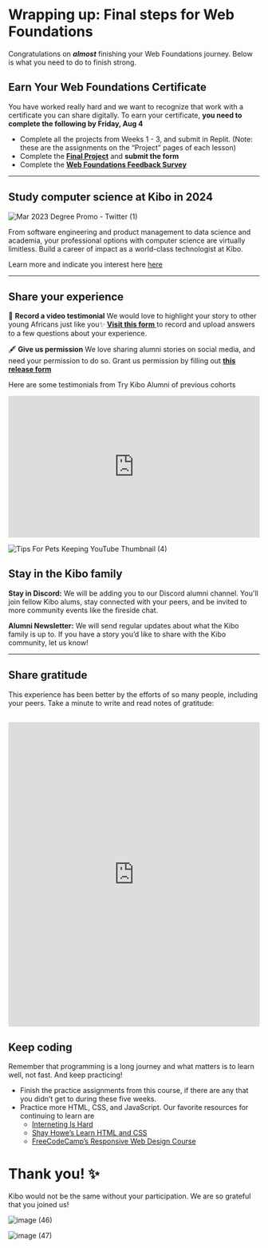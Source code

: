 # Wrapping up: Final steps for Web Foundations

Congratulations on ***almost*** finishing your Web Foundations journey. Below is what you need to do to finish strong.

## Earn Your Web Foundations Certificate

You have worked really hard and we want to recognize that work with a certificate you can share digitally. To earn your certificate, **you need to complete the following by Friday, Aug 4**

- Complete all the projects from Weeks 1 - 3, and submit in Replit. (Note: these are the assignments on the “Project” pages of each lesson)
- Complete the **[Final Project](final-project.md)** and **submit the form**
- Complete the <a href="https://forms.gle/7pkJZvEUeeFZKUMH8" target="_blank">**Web Foundations Feedback Survey**</a>

---

## Study computer science at Kibo in 2024

![Mar 2023 Degree Promo - Twitter (1)](https://github.com/kiboschool/tk-future-proof-with-python/assets/88333571/04ea69f4-1a6a-425a-bbf3-552b2d56b831)

From software engineering and product management to data science and academia, your professional options with computer science are virtually limitless. Build a career of impact as a world-class technologist at Kibo.

Learn more and indicate you interest here <a href="https://kibo.school/degree/" target="_blank">here </a>

---

## Share your experience

<aside>

🎥 **Record a video testimonial**
We would love to highlight your story to other young Africans just like you✨ <a href="https://forms.gle/M4TSBpL6F2kM3Xrh7" target = "_blank">**Visit this form** </a> to record and upload answers to a few questions about your experience.

</aside>

<aside>

🖋️ **Give us permission**
We love sharing alumni stories on social media, and need your permission to do so. Grant us permission by filling out **[this release form](https://kibo-school.typeform.com/release-form)**

</aside>

 Here are some testimonials from Try Kibo Alumni of previous cohorts

<div style="position: relative; padding-bottom: 56.25%; height: 0;"><iframe src="https://www.youtube.com/embed/-epo6wF180A" title="YouTube video player" frameborder="0" allow="accelerometer; autoplay; clipboard-write; encrypted-media; gyroscope; picture-in-picture" allowfullscreen style="position: absolute; top: 0; left: 0; width: 100%; height: 100%;"></iframe></div>

![Tips For Pets Keeping YouTube Thumbnail (4)](https://github.com/kiboschool/tk-web-foundations/assets/88333571/6051e6cc-d316-43e6-85de-04ca789dd5f1)

## Stay in the Kibo family

**Stay in Discord:** We will be adding you to our Discord alumni channel. You'll join fellow Kibo alums, stay connected with your peers, and be invited to more community events like the fireside chat.

**Alumni Newsletter:** We will send regular updates about what the Kibo family is up to. If you have a story you’d like to share with the Kibo community, let us know! 

---

## Share gratitude

This experience has been better by the efforts of so many people, including your peers. Take a minute to write and read notes of gratitude:

<div style="border:1px solid rgba(0,0,0,0.1);border-radius:2px;box-sizing:border-box;overflow:hidden;position:relative;width:100%;background:#F4F4F4;margin-top:30px;"><iframe src="https://padlet.com/embed/k9lk72lhey17gkew" frameborder="0" allow="camera;microphone;geolocation" style="width:100%;height:608px;display:block;padding:0;margin:0"></iframe></div>


## Keep coding

Remember that programming is a long journey and what matters is to learn well, not fast. And keep practicing!

- Finish the practice assignments from this course, if there are any that you didn’t get to during these five weeks.
- Practice more HTML, CSS, and JavaScript. Our favorite resources for continuing to learn are
    - [Interneting Is Hard](https://www.internetingishard.com/)
    - [Shay Howe’s Learn HTML and CSS](https://learn.shayhowe.com/html-css/)
    - [FreeCodeCamp’s Responsive Web Design Course](https://www.freecodecamp.org/learn/2022/responsive-web-design/)

# **Thank you! ✨**

Kibo would not be the same without your participation. We are so grateful that you joined us!

![image (46)](https://github.com/kiboschool/tk-web-foundations/assets/88333571/af6590ec-d008-4ad8-ba03-5e6cfd9324c4)

![image (47)](https://github.com/kiboschool/tk-web-foundations/assets/88333571/720470c9-33db-496c-9ea6-14d843919e49)
